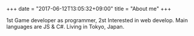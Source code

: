 +++
date = "2017-06-12T13:05:32+09:00"
title = "About me"
+++

1st Game developer as programmer, 2st Interested in web develop.
Main languages are JS & C#.
Living in Tokyo, Japan.